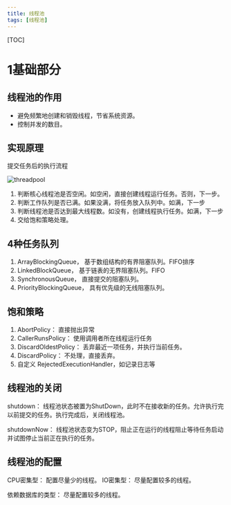 ```yaml
---
title: 线程池
tags: [线程池]
---
```


[TOC]

<!--more-->

# 1基础部分

## 线程池的作用

- 避免频繁地创建和销毁线程，节省系统资源。
- 控制并发的数目。

## 实现原理

提交任务后的执行流程

![threadpool](http://7xlgbq.com1.z0.glb.clouddn.com/threadpool.jpg "threadpool")

1. 判断核心线程池是否空闲。如空闲，直接创建线程运行任务。否则，下一步。
2. 判断工作队列是否已满。如果没满，将任务放入队列中。如满，下一步
3. 判断线程池是否达到最大线程数。如没有，创建线程执行任务。如满，下一步
4. 交给饱和策略处理。

## 4种任务队列

1. ArrayBlockingQueue， 基于数组结构的有界阻塞队列。FIFO排序
2. LinkedBlockQueue， 基于链表的无界阻塞队列。FIFO
3. SynchronousQueue， 直接提交的阻塞队列。
4. PriorityBlockingQueue， 具有优先级的无线阻塞队列。

## 饱和策略

1. AbortPolicy： 直接抛出异常
2. CallerRunsPolicy： 使用调用者所在线程运行任务
3. DiscardOldestPolicy： 丢弃最近一项任务，并执行当前任务。
4. DiscardPolicy： 不处理，直接丢弃。
5. 自定义 RejectedExecutionHandler，如记录日志等

## 线程池的关闭

shutdown： 线程池状态被置为ShutDown，此时不在接收新的任务。允许执行完以前提交的任务。执行完成后，关闭线程池。

shutdownNow： 线程池状态变为STOP，阻止正在运行的线程阻止等待任务启动并试图停止当前正在执行的任务。

## 线程池的配置

CPU密集型： 配置尽量少的线程。
IO密集型： 尽量配置较多的线程。

依赖数据库的类型： 尽量配置较多的线程。

